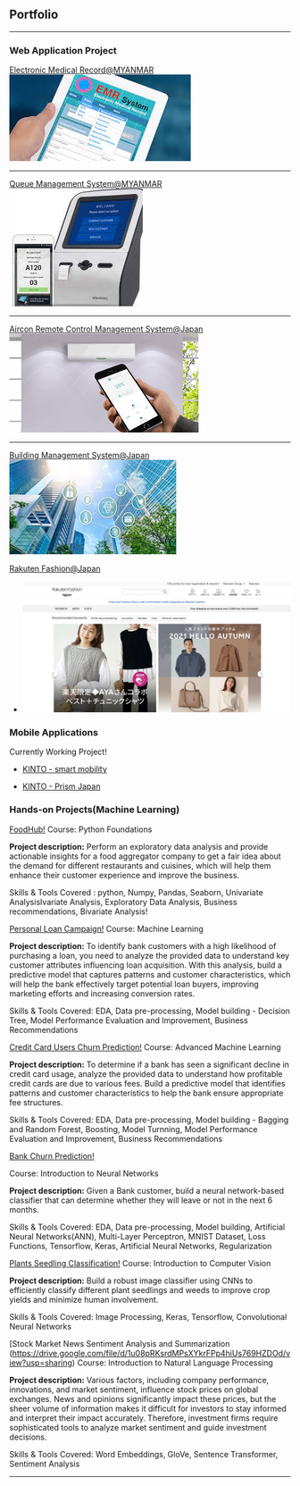 ## Portfolio

---

### Web Application Project

[Electronic Medical Record@MYANMAR](/emr_page)
<img src="images/EMR.jpeg?raw=true"/>

---
[Queue Management System@MYANMAR](/qms_page) <!--(/pdf/sample_presentation.pdf)-->
<img src="images/QMS.jpeg?raw=true"/>

---
[Aircon Remote Control Management System@Japan](/aircon_page)
<img src="images/aircon_remoteS.gif?raw=true"/>

---

[Building Management System@Japan](/building_page)
<img src="images/BMS2.jpeg?raw=true"/>

[Rakuten Fashion@Japan](https://brandavenue.rakuten.co.jp/)
- <img src="images/RF_fashion.png?raw=true"/>

### Mobile Applications
Currently Working Project!
- [KINTO - smart mobility](https://play.google.com/store/apps/details?id=com.kinto.kintoglobal&hl=en_US&gl=US)

- [KINTO - Prism Japan](https://ppap.kinto-jp.com/)

### Hands-on Projects(Machine Learning)
[FoodHub!](https://drive.google.com/file/d/1bc3AIDT-jgql4AE9ZFDAF8z3mo8eSgvJ/view?usp=drive_link)
Course: Python Foundations

**Project description:** 
Perform an exploratory data analysis and provide actionable insights for a food aggregator company to get a fair idea about the demand for different restaurants and cuisines, which will help them enhance their customer experience and improve the business.

Skills & Tools Covered : python, Numpy, Pandas, Seaborn, Univariate AnalysisIvariate Analysis, Exploratory Data Analysis, Business recommendations, Bivariate Analysis!

[Personal Loan Campaign!](https://drive.google.com/file/d/1MmviQZuo2I2uvz-pXR4Zc3XXe6iFyxKz/view?usp=drive_link)
Course: Machine Learning

**Project description:** 
To identify bank customers with a high likelihood of purchasing a loan, you need to analyze the provided data to understand key customer attributes influencing loan acquisition. With this analysis, build a predictive model that captures patterns and customer characteristics, which will help the bank effectively target potential loan buyers, improving marketing efforts and increasing conversion rates.

Skills & Tools Covered: EDA, Data pre-processing, Model building - Decision Tree, Model Performance Evaluation and Improvement, Business Recommendations


[Credit Card Users Churn Prediction!](https://drive.google.com/file/d/1fV2y3Npyvl5XcSPqmgKtwL5OIn0aqU3d/view?usp=sharing)
Course: Advanced Machine Learning

**Project description:** 
To determine if a bank has seen a significant decline in credit card usage, analyze the provided data to understand how profitable credit cards are due to various fees. Build a predictive model that identifies patterns and customer characteristics to help the bank ensure appropriate fee structures.

Skills & Tools Covered: EDA, Data pre-processing, Model building - Bagging and Random Forest,  Boosting, Model Turnning, Model Performance Evaluation and Improvement, Business Recommendations

[Bank Churn Prediction!](https://drive.google.com/file/d/1h4WH9sKAQ1hYBjhVKO9rUywyS1NT_lkG/view?usp=drive_link)

Course: Introduction to Neural Networks

**Project description:** 
Given a Bank customer, build a neural network-based classifier that can determine whether they will leave or not in the next 6 months.

Skills & Tools Covered: EDA, Data pre-processing, Model building, Artificial Neural Networks(ANN), Multi-Layer Perceptron, MNIST Dataset, Loss Functions, Tensorflow, Keras, Artificial Neural Networks, Regularization

[Plants Seedling Classification!](https://drive.google.com/file/d/12X2WLqtQpnCqCS9WZIXiEH06aKxZr-iS/view?usp=sharing)
Course: Introduction to Computer Vision

**Project description:** 
Build a robust image classifier using CNNs to efficiently classify different plant seedlings and weeds to improve crop yields and minimize human involvement.

Skills & Tools Covered: Image Processing, Keras, Tensorflow, Convolutional Neural Networks


[Stock Market News Sentiment Analysis and Summarization (https://drive.google.com/file/d/1u08pRKsrdMPsXYkrFPp4hiUs769HZDOd/view?usp=sharing)
Course: Introduction to Natural Language Processing

**Project description:** 
Various factors, including company performance, innovations, and market sentiment, influence stock prices on global exchanges. News and opinions significantly impact these prices, but the sheer volume of information makes it difficult for investors to stay informed and interpret their impact accurately. Therefore, investment firms require sophisticated tools to analyze market sentiment and guide investment decisions.

Skills & Tools Covered: Word Embeddings, GloVe, Sentence Transformer, Sentiment Analysis















---
<!-- <p style="font-size:11px">Page template forked from <a href="https://github.com/evanca/quick-portfolio">evanca</a></p>-->
<!-- Remove above link if you don't want to attibute -->
